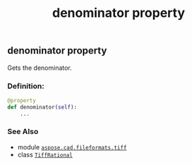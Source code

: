 ﻿---
title: denominator property
second_title: Aspose.CAD for Python via .NET API References
description: 
type: docs
weight: 50
url: /python-net/aspose.cad.fileformats.tiff/tiffrational/denominator/
is_root: false
---

## denominator property


Gets the denominator.
### Definition:
```python
@property
def denominator(self):
    ...
```

### See Also
* module [`aspose.cad.fileformats.tiff`](../../)
* class [`TiffRational`](/cad/python-net/aspose.cad.fileformats.tiff/tiffrational)
